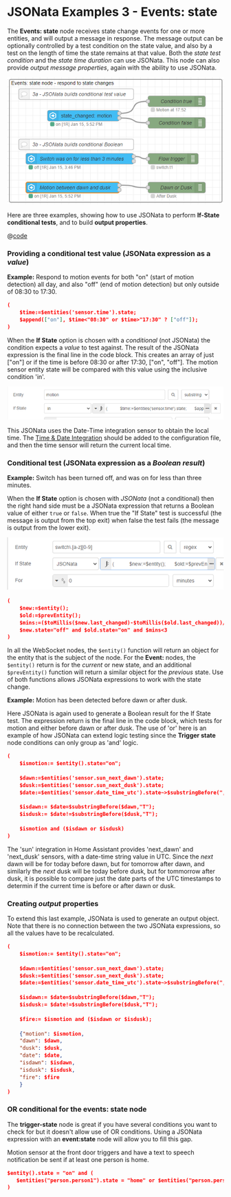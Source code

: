 # JSONata Examples 3 - Events: state

The **Events: state** node receives state change events for one or more entities, and will output a message in response. The message output can be optionally controlled by a test condition on the state value, and also by a test on the length of time the state remains at that value. Both the _state test condition_ and the _state time duration_ can use JSONata. This node can also provide _output message properties_, again with the ability to use JSONata.

![screenshot](./images/jsonata_3_1.png)

Here are three examples, showing how to use JSONata to perform **If-State conditional tests**, and to build **output properties**.

@[code](@examples/cookbook/jsonata-examples/event-state.json)

### Providing a conditional test value (JSONata expression as a _value_)

**Example:** Respond to motion events for both "on" (start of motion detection) all day, and also "off" (end of motion detection) but only outside of 08:30 to 17:30.

```json
(
    $time:=$entities('sensor.time').state;
    $append(["on"], $time<"08:30" or $time>"17:30" ? ["off"]);
)    
```

When the **If State** option is chosen with a _conditional_ (not JSONata) the condition expects a _value_ to test against. The result of the JSONata expression is the final line in the code block. This creates an array of just ["on"] or if the time is before 08:30 or after 17:30, ["on", "off"]. The motion sensor entity state will be compared with this value using the inclusive condition 'in'.

![screenshot](./images/jsonata_value_example.png)

This JSONata uses the Date-Time integration sensor to obtain the local time.
The [Time & Date Integration](https://www.home-assistant.io/integrations/time_date/) should be added to the configuration file, and then the time sensor will return the current local time.

### Conditional test (JSONata expression as a _Boolean result_)

**Example:** Switch has been turned off, and was on for less than three minutes.

When the **If State** option is chosen with _JSONata_ (not a conditional) then the right hand side must be a JSONata expression that returns a Boolean value of either `true` or `false`. When true the "If State" test is successful (the message is output from the top exit) when false the test fails (the message is output from the lower exit).

![screenshot](./images/jsonata_boolean_example.png)

```json
(
    $new:=$entity();
    $old:=$prevEntity();
    $mins:=($toMillis($new.last_changed)-$toMillis($old.last_changed))/60000~>$round(0);
    $new.state="off" and $old.state="on" and $mins<3
)

```
In all the WebSocket nodes, the `$entity()` function will return an object for the entity that is the subject of the node. For the **Event:** nodes, the `$entity()` return is for the _current_ or new state, and an additional `$prevEntity()` function will return a similar object for the _previous_ state. Use of both functions allows JSONata expressions to work with the state change.



**Example:** Motion has been detected before dawn or after dusk.

Here JSONata is again used to generate a Boolean result for the If State test. The expression return is the final line in the code block, which tests for motion and either before dawn or after dusk. The use of 'or' here is an example of how JSONata can extend logic testing since the **Trigger state** node conditions can only group as 'and' logic.

```json
(
    $ismotion:= $entity().state="on";

    $dawn:=$entities('sensor.sun_next_dawn').state;
    $dusk:=$entities('sensor.sun_next_dusk').state;
    $date:=$entities('sensor.date_time_utc').state~>$substringBefore(",");

    $isdawn:= $date=$substringBefore($dawn,"T");
    $isdusk:= $date!=$substringBefore($dusk,"T");
    
    $ismotion and ($isdawn or $isdusk)
)
```
The 'sun' integration in Home Assistant provides 'next_dawn' and 'next_dusk' sensors, with a date-time string value in UTC. Since the _next_ dawn will be for today before dawn, but for tomorrow after dawn, and similarly the _next_ dusk will be today before dusk, but for tommorrow after dusk, it is possible to compare just the date parts of the UTC timestamps to determin if the current time is before or after dawn or dusk.

### Creating _output_ properties

To extend this last example, JSONata is used to generate an output object. Note that there is no connection between the two JSONata expressions, so all the values have to be recalculated.
```json
(
    $ismotion:= $entity().state="on";

    $dawn:=$entities('sensor.sun_next_dawn').state;
    $dusk:=$entities('sensor.sun_next_dusk').state;
    $date:=$entities('sensor.date_time_utc').state~>$substringBefore(",");

    $isdawn:= $date=$substringBefore($dawn,"T");
    $isdusk:= $date!=$substringBefore($dusk,"T");
    
    $fire:= $ismotion and ($isdawn or $isdusk);

    {"motion": $ismotion,
    "dawn": $dawn,
    "dusk": $dusk,
    "date": $date,
    "isdawn": $isdawn,
    "isdusk": $isdusk,
    "fire": $fire
    }
)

```

### OR conditional for the events: state node

The **trigger-state** node is great if you have several conditions you want to check for but it doesn't allow use of OR conditions. Using a JSONata expression with an **event:state** node will allow you to fill this gap.

Motion sensor at the front door triggers and have a text to speech notification be sent if at least one person is home.

```json
$entity().state = "on" and (
   $entities("person.person1").state = "home" or $entities("person.person2").state = "home"
)
```